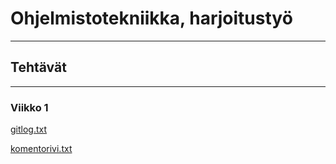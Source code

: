 # Ohjelmistotekniikka, harjoitustyö
--------------------------------------
## Tehtävät
--------------------------------------
### Viikko 1

[gitlog.txt](https://github.com/ntgf/ot-harjoitustyo/blob/master/laskarit/viikko1/gitlog.txt)

[komentorivi.txt](https://github.com/ntgf/ot-harjoitustyo/blob/master/laskarit/viikko1/komentorivi.txt)
